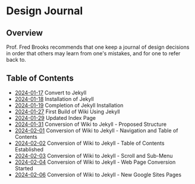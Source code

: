 Design Journal
==============

Overview
--------

Prof. Fred Brooks recommends that one keep a journal of design decisions in order that others may learn from one's mistakes, and for one to refer back to.

Table of Contents
-----------------

* [2024-01-17](2024_01_17.md) Convert to Jekyll
* [2024-01-18](2024_01_18.md) Installation of Jekyll
* [2024-01-19](2024_01_19.md) Completion of Jekyll Installation
* [2024-01-27](2024_01_27.md) First Build of Wiki Using Jekyll
* [2024-01-29](2024_01_29.md) Updated Index Page
* [2024-01-31](2024_01_31.md) Conversion of Wiki to Jekyll - Proposed Structure
* [2024-02-01](2024_02_01.md) Conversion of Wiki to Jekyll - Navigation and Table of Contents
* [2024-02-02](2024_02_02.md) Conversion of Wiki to Jekyll - Table of Contents Established
* [2024-02-03](2024_02_03.md) Conversion of Wiki to Jekyll - Scroll and Sub-Menu
* [2024-02-04](2024_02_04.md) Conversion of Wiki to Jekyll - Web Page Conversion Started
* [2024-02-06](2024_02_06.md) Conversion of Wiki to Jekyll - New Google Sites Pages
